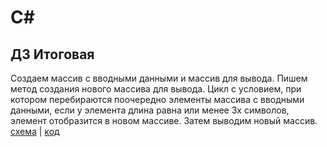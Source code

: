 # C#
## ДЗ Итоговая 
Создаем массив с вводными данными и массив для вывода. Пишем метод создания нового массива для вывода. Цикл с условием, при котором перебираются поочередно элементы массива с вводными данными, если у элемента длина равна или менее 3х символов, элемент отобразится в новом массиве. Затем выводим новый массив.
 [схема](digram.drawio.png) | [код](Program.cs)